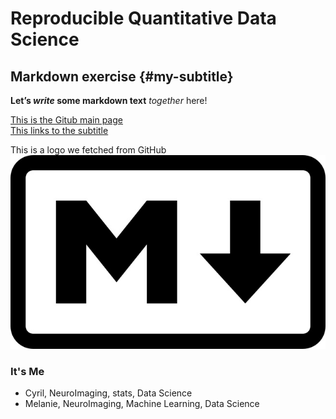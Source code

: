 ﻿

# Reproducible Quantitative Data Science

## Markdown exercise {#my-subtitle}
**Let’s _write_ some markdown text** _together_ here!  

[This is the Gitub main page](https://github.com/)  
[This links to the subtitle](#my-subtitle)
  
This is a logo we fetched from GitHub![Let's display the markdown logo](https://raw.githubusercontent.com/CPernet/ReproducibleQuantitativeDataScience/main/markdown/Markdown-mark.jpg)

### It's Me
* Cyril, NeuroImaging, stats, Data Science
* Melanie, NeuroImaging, Machine Learning, Data Science
